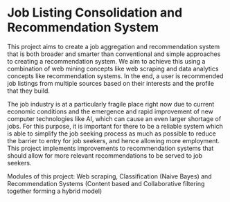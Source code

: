 # Job Listing Consolidation and Recommendation System

This project aims to create a job aggregation and recommendation system that is both broader and smarter than conventional and simple approaches to creating a recommendation system. We aim to achieve this using a combination of web mining concepts like web scraping and data analytics concepts like recommendation systems. In the end, a user is recommended job listings from multiple sources based on their interests and the profile that they build. 

The job industry is at a particularly fragile place right now due to current economic conditions and the emergence and rapid improvement of new computer technologies like AI, which can cause an even larger shortage of jobs. For this purpose, it is important for there to be a reliable system which is able to simplify the job seeking process as much as possible to reduce the barrier to entry for job seekers, and hence allowing more employment. This project implements improvements to recommendation systems that should allow for more relevant recommendations to be served to job seekers. 

Modules of this project: Web scraping, Classification (Naive Bayes) and Recommendation Systems (Content based and Collaborative filtering together forming a hybrid model)